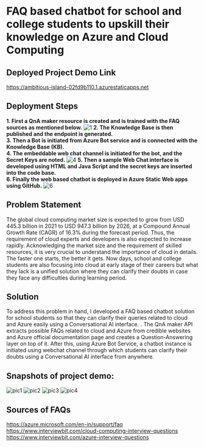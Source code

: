 # FAQ based chatbot for school and college students to upskill their knowledge on Azure and Cloud Computing
## Deployed Project Demo Link
https://ambitious-island-02fd9b110.1.azurestaticapps.net
## Deployment Steps
**1. First a QnA maker resource is created and is trained with the FAQ sources as mentioned below.**
![1](https://user-images.githubusercontent.com/46521948/151712137-82492e8f-e6a9-4a7f-834c-d6c13b6ab3c8.png)
**2. The Knowledge Base is then published and the endpoint is generated.** <br/>
**3. Then a Bot is initiated from Azure Bot service and is connected with the Knowledge Base (KB).** <br/>
**4. The embeddable web chat channel is initiated for the bot, and the Secret Keys are noted.**
![4](https://user-images.githubusercontent.com/46521948/151712159-813d287e-8511-4bba-8e25-d49f967f1b6e.png)
**5. Then a sample Web Chat interface is developed using HTML and Java Script and the secret keys are inserted into the code base.** <br/>
**6. Finally the web based chatbot is deployed in Azure Static Web apps using GitHub.**
![6](https://user-images.githubusercontent.com/46521948/151712174-d9cb90dd-f17d-4a11-a226-61a33f41928d.png)

## Problem Statement
The global cloud computing market size is expected to grow from USD 445.3 billion in 2021 to USD 947.3 billion by 2026, at a Compound Annual Growth Rate (CAGR) of 16.3% during the forecast period. Thus, the requirement of cloud experts and developers is also expected to increase rapidly. Acknowledging the market size and the requirement of skilled resources, it is very crucial to understand the importance of cloud in details. The faster one starts, the better it gets. Now days, school and college students are also focusing into cloud at early stage of their careers but what they lack is a unified solution where they can clarify their doubts in case they face any difficulties during learning period.
## Solution
To address this problem in hand, I developed a FAQ based chatbot solution for school students so that they can clarify their queries related to cloud and Azure easily using a Conversational AI interface. . The QnA maker API extracts possible FAQs related to cloud and Azure from credible websites and Azure official documentation page and creates a Question-Answering layer on top of it. After this, using Azure Bot Service, a chatbot instance is initiated using webchat channel through which students can clarify their doubts using a Conversational AI interface from anywhere. 
## Snapshots of project demo:
![pic1](https://user-images.githubusercontent.com/46521948/151711429-6da223a8-99dc-431e-b707-56878bd7060e.png)
![pic2](https://user-images.githubusercontent.com/46521948/151711449-b7f79867-2738-4458-84d6-3ceb9b7f3eb9.png)
![pic3](https://user-images.githubusercontent.com/46521948/151711463-03f702f1-42cc-43ff-abbf-c768d4be9294.png)
![pic4](https://user-images.githubusercontent.com/46521948/151711480-4c7a636c-eb69-491c-9ccf-2fc936bceffa.png)
## Sources of FAQs
https://azure.microsoft.com/en-in/support/faq <br/>
https://www.interviewbit.com/cloud-computing-interview-questions <br/>
https://www.interviewbit.com/azure-interview-questions <br/>
